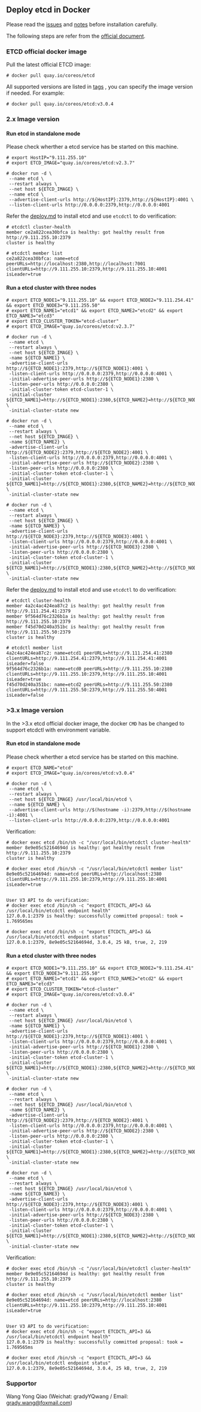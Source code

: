 ## Deploy etcd in Docker
Please read the [issues](https://github.com/gradywang/notesofyongqiao/tree/master/etcd/issues) and [notes](https://github.com/gradywang/notesofyongqiao/blob/master/etcd/notes.md) before installation carefully.

The following steps are refer from the [official document](https://coreos.com/etcd/docs/latest/docker_guide.html).

### ETCD official docker image

Pull the latest official ETCD image:

```
# docker pull quay.io/coreos/etcd
```

All supported versions are listed in [tags](https://quay.io/repository/coreos/etcd?tab=tags) , you can specify the image version if needed. For example:
```
# docker pull quay.io/coreos/etcd:v3.0.4
```

### 2.x Image version 
#### Run etcd in standalone mode
Please check wherther a etcd service has be started on this machine.
```
# export HostIP="9.111.255.10"
# export ETCD_IMAGE="quay.io/coreos/etcd:v2.3.7"

# docker run -d \
 --name etcd \
 --restart always \
 --net host ${ETCD_IMAGE} \
 --name etcd \
 --advertise-client-urls http://${HostIP}:2379,http://${HostIP}:4001 \
 --listen-client-urls http://0.0.0.0:2379,http://0.0.0.0:4001
```

Refer the [deploy.md](https://github.com/gradywang/notesofyongqiao/blob/master/etcd/deploy/deploy.md) to install etcd and use `etcdctl` to do verification:

```
# etcdctl cluster-health
member ce2a822cea30bfca is healthy: got healthy result from http://9.111.255.10:2379
cluster is healthy

# etcdctl member list
ce2a822cea30bfca: name=etcd peerURLs=http://localhost:2380,http://localhost:7001 clientURLs=http://9.111.255.10:2379,http://9.111.255.10:4001 isLeader=true
```

#### Run a etcd cluster with three nodes

```
# export ETCD_NODE1="9.111.255.10" && export ETCD_NODE2="9.111.254.41" && export ETCD_NODE3="9.111.255.50"
# export ETCD_NAME1="etcd1" && export ETCD_NAME2="etcd2" && export ETCD_NAME3="etcd3"
# export ETCD_CLUSTER_TOKEN="etcd-cluster"
# export ETCD_IMAGE="quay.io/coreos/etcd:v2.3.7"

# docker run -d \
 --name etcd \
 --restart always \
 --net host ${ETCD_IMAGE} \
 -name ${ETCD_NAME1} \
 -advertise-client-urls http://${ETCD_NODE1}:2379,http://${ETCD_NODE1}:4001 \
 -listen-client-urls http://0.0.0.0:2379,http://0.0.0.0:4001 \
 -initial-advertise-peer-urls http://${ETCD_NODE1}:2380 \
 -listen-peer-urls http://0.0.0.0:2380 \
 -initial-cluster-token etcd-cluster-1 \
 -initial-cluster ${ETCD_NAME1}=http://${ETCD_NODE1}:2380,${ETCD_NAME2}=http://${ETCD_NODE2}:2380,${ETCD_NAME3}=http://${ETCD_NODE3}:2380 \
 -initial-cluster-state new

# docker run -d \
 --name etcd \
 --restart always \
 --net host ${ETCD_IMAGE} \
 -name ${ETCD_NAME2} \
 -advertise-client-urls http://${ETCD_NODE2}:2379,http://${ETCD_NODE2}:4001 \
 -listen-client-urls http://0.0.0.0:2379,http://0.0.0.0:4001 \
 -initial-advertise-peer-urls http://${ETCD_NODE2}:2380 \
 -listen-peer-urls http://0.0.0.0:2380 \
 -initial-cluster-token etcd-cluster-1 \
 -initial-cluster ${ETCD_NAME1}=http://${ETCD_NODE1}:2380,${ETCD_NAME2}=http://${ETCD_NODE2}:2380,${ETCD_NAME3}=http://${ETCD_NODE3}:2380 \
 -initial-cluster-state new

# docker run -d \
 --name etcd \
 --restart always \
 --net host ${ETCD_IMAGE} \
 -name ${ETCD_NAME3} \
 -advertise-client-urls http://${ETCD_NODE3}:2379,http://${ETCD_NODE3}:4001 \
 -listen-client-urls http://0.0.0.0:2379,http://0.0.0.0:4001 \
 -initial-advertise-peer-urls http://${ETCD_NODE3}:2380 \
 -listen-peer-urls http://0.0.0.0:2380 \
 -initial-cluster-token etcd-cluster-1 \
 -initial-cluster ${ETCD_NAME1}=http://${ETCD_NODE1}:2380,${ETCD_NAME2}=http://${ETCD_NODE2}:2380,${ETCD_NAME3}=http://${ETCD_NODE3}:2380 \
 -initial-cluster-state new
```

Refer the [deploy.md](https://github.com/gradywang/notesofyongqiao/blob/master/etcd/deploy/deploy.md) to install etcd and use `etcdctl` to do verification:

```
# etcdctl cluster-health
member 4a2c4ac424ea87c2 is healthy: got healthy result from http://9.111.254.41:2379
member 9f564d76c2326b1a is healthy: got healthy result from http://9.111.255.10:2379
member f45d70d240a351bc is healthy: got healthy result from http://9.111.255.50:2379
cluster is healthy

# etcdctl member list
4a2c4ac424ea87c2: name=etcd1 peerURLs=http://9.111.254.41:2380 clientURLs=http://9.111.254.41:2379,http://9.111.254.41:4001 isLeader=false
9f564d76c2326b1a: name=etcd0 peerURLs=http://9.111.255.10:2380 clientURLs=http://9.111.255.10:2379,http://9.111.255.10:4001 isLeader=true
f45d70d240a351bc: name=etcd2 peerURLs=http://9.111.255.50:2380 clientURLs=http://9.111.255.50:2379,http://9.111.255.50:4001 isLeader=false
```


### >3.x Image version 
In the >3.x etcd official docker image,  the docker `CMD` has be changed to support etcdctl with environment variable.

#### Run etcd in standalone mode
Please check wherther a etcd service has be started on this machine.
```
# export ETCD_NAME="etcd"
# export ETCD_IMAGE="quay.io/coreos/etcd:v3.0.4"

# docker run -d \
 --name etcd \
 --restart always \
 --net host ${ETCD_IMAGE} /usr/local/bin/etcd \
 --name ${ETCD_NAME} \
 --advertise-client-urls http://$(hostname -i):2379,http://$(hostname -i):4001 \
 --listen-client-urls http://0.0.0.0:2379,http://0.0.0.0:4001
```

Verification:
```
# docker exec etcd /bin/sh -c "/usr/local/bin/etcdctl cluster-health"
member 8e9e05c52164694d is healthy: got healthy result from http://9.111.255.10:2379
cluster is healthy

# docker exec etcd /bin/sh -c "/usr/local/bin/etcdctl member list"
8e9e05c52164694d: name=etcd peerURLs=http://localhost:2380 clientURLs=http://9.111.255.10:2379,http://9.111.255.10:4001 isLeader=true


User V3 API to do verification:
# docker exec etcd /bin/sh -c "export ETCDCTL_API=3 && /usr/local/bin/etcdctl endpoint health"
127.0.0.1:2379 is healthy: successfully committed proposal: took = 1.769565ms

# docker exec etcd /bin/sh -c "export ETCDCTL_API=3 && /usr/local/bin/etcdctl endpoint status"
127.0.0.1:2379, 8e9e05c52164694d, 3.0.4, 25 kB, true, 2, 219
```

#### Run a etcd cluster with three nodes

```
# export ETCD_NODE1="9.111.255.10" && export ETCD_NODE2="9.111.254.41" && export ETCD_NODE3="9.111.255.50"
# export ETCD_NAME1="etcd1" && export ETCD_NAME2="etcd2" && export ETCD_NAME3="etcd3"
# export ETCD_CLUSTER_TOKEN="etcd-cluster"
# export ETCD_IMAGE="quay.io/coreos/etcd:v3.0.4"

# docker run -d \
 --name etcd \
 --restart always \
 --net host ${ETCD_IMAGE} /usr/local/bin/etcd \
 -name ${ETCD_NAME1} \
 -advertise-client-urls http://${ETCD_NODE1}:2379,http://${ETCD_NODE1}:4001 \
 -listen-client-urls http://0.0.0.0:2379,http://0.0.0.0:4001 \
 -initial-advertise-peer-urls http://${ETCD_NODE1}:2380 \
 -listen-peer-urls http://0.0.0.0:2380 \
 -initial-cluster-token etcd-cluster-1 \
 -initial-cluster ${ETCD_NAME1}=http://${ETCD_NODE1}:2380,${ETCD_NAME2}=http://${ETCD_NODE2}:2380,${ETCD_NAME3}=http://${ETCD_NODE3}:2380 \
 -initial-cluster-state new

# docker run -d \
 --name etcd \
 --restart always \
 --net host ${ETCD_IMAGE} /usr/local/bin/etcd \
 -name ${ETCD_NAME2} \
 -advertise-client-urls http://${ETCD_NODE2}:2379,http://${ETCD_NODE2}:4001 \
 -listen-client-urls http://0.0.0.0:2379,http://0.0.0.0:4001 \
 -initial-advertise-peer-urls http://${ETCD_NODE2}:2380 \
 -listen-peer-urls http://0.0.0.0:2380 \
 -initial-cluster-token etcd-cluster-1 \
 -initial-cluster ${ETCD_NAME1}=http://${ETCD_NODE1}:2380,${ETCD_NAME2}=http://${ETCD_NODE2}:2380,${ETCD_NAME3}=http://${ETCD_NODE3}:2380 \
 -initial-cluster-state new

# docker run -d \
 --name etcd \
 --restart always \
 --net host ${ETCD_IMAGE} /usr/local/bin/etcd \
 -name ${ETCD_NAME3} \
 -advertise-client-urls http://${ETCD_NODE3}:2379,http://${ETCD_NODE3}:4001 \
 -listen-client-urls http://0.0.0.0:2379,http://0.0.0.0:4001 \
 -initial-advertise-peer-urls http://${ETCD_NODE3}:2380 \
 -listen-peer-urls http://0.0.0.0:2380 \
 -initial-cluster-token etcd-cluster-1 \
 -initial-cluster ${ETCD_NAME1}=http://${ETCD_NODE1}:2380,${ETCD_NAME2}=http://${ETCD_NODE2}:2380,${ETCD_NAME3}=http://${ETCD_NODE3}:2380 \
 -initial-cluster-state new
```

Verification:
```
# docker exec etcd /bin/sh -c "/usr/local/bin/etcdctl cluster-health"
member 8e9e05c52164694d is healthy: got healthy result from http://9.111.255.10:2379
cluster is healthy

# docker exec etcd /bin/sh -c "/usr/local/bin/etcdctl member list"
8e9e05c52164694d: name=etcd peerURLs=http://localhost:2380 clientURLs=http://9.111.255.10:2379,http://9.111.255.10:4001 isLeader=true


User V3 API to do verification:
# docker exec etcd /bin/sh -c "export ETCDCTL_API=3 && /usr/local/bin/etcdctl endpoint health"
127.0.0.1:2379 is healthy: successfully committed proposal: took = 1.769565ms

# docker exec etcd /bin/sh -c "export ETCDCTL_API=3 && /usr/local/bin/etcdctl endpoint status"
127.0.0.1:2379, 8e9e05c52164694d, 3.0.4, 25 kB, true, 2, 219
```

### Supportor
Wang Yong Qiao (Weichat: gradyYQwang / Email: grady.wang@foxmail.com)
